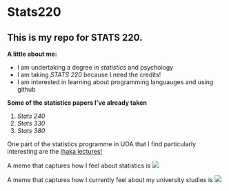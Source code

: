 # Stats220

## This is my repo for STATS 220. 

**A little about me:**

* I am undertaking a degree in *statistics* and psychology
* I am taking *STATS 220* because I need the credits!
* I am interested in learning about programming languauges and using github

**Some of the statistics papers I've already taken**

1. *Stats 240*
2. *Stats 330*
3. *Stats 380*

One part of the statistics programme in UOA that I find particularly interesting are the [Ihaka lectures!](https://www.auckland.ac.nz/en/science/about-the-faculty/department-of-statistics/ihaka-lecture-series.html)

A meme that captures how I feel about statistics is ![](https://media.tenor.com/nXdFMeJLaDEAAAAM/inspired-motivated.gif)

A meme that captures how I currently feel about my university studies is ![](https://c.tenor.com/8druEACXtX8AAAAd/tenor.gif)
